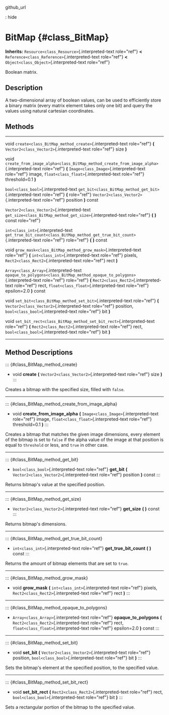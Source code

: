 github\_url

:   hide

BitMap {#class_BitMap}
======

**Inherits:** `Resource<class_Resource>`{.interpreted-text role="ref"}
**\<** `Reference<class_Reference>`{.interpreted-text role="ref"} **\<**
`Object<class_Object>`{.interpreted-text role="ref"}

Boolean matrix.

Description
-----------

A two-dimensional array of boolean values, can be used to efficiently
store a binary matrix (every matrix element takes only one bit) and
query the values using natural cartesian coordinates.

Methods
-------

  -------------------------------------------- ------------------------------------------------------------------------------------------
  void                                         `create<class_BitMap_method_create>`{.interpreted-text role="ref"} **(**
                                               `Vector2<class_Vector2>`{.interpreted-text role="ref"} size **)**

  void                                         `create_from_image_alpha<class_BitMap_method_create_from_image_alpha>`{.interpreted-text
                                               role="ref"} **(** `Image<class_Image>`{.interpreted-text role="ref"} image,
                                               `float<class_float>`{.interpreted-text role="ref"} threshold=0.1 **)**

  `bool<class_bool>`{.interpreted-text         `get_bit<class_BitMap_method_get_bit>`{.interpreted-text role="ref"} **(**
  role="ref"}                                  `Vector2<class_Vector2>`{.interpreted-text role="ref"} position **)** const

  `Vector2<class_Vector2>`{.interpreted-text   `get_size<class_BitMap_method_get_size>`{.interpreted-text role="ref"} **(** **)** const
  role="ref"}                                  

  `int<class_int>`{.interpreted-text           `get_true_bit_count<class_BitMap_method_get_true_bit_count>`{.interpreted-text role="ref"}
  role="ref"}                                  **(** **)** const

  void                                         `grow_mask<class_BitMap_method_grow_mask>`{.interpreted-text role="ref"} **(**
                                               `int<class_int>`{.interpreted-text role="ref"} pixels,
                                               `Rect2<class_Rect2>`{.interpreted-text role="ref"} rect **)**

  `Array<class_Array>`{.interpreted-text       `opaque_to_polygons<class_BitMap_method_opaque_to_polygons>`{.interpreted-text role="ref"}
  role="ref"}                                  **(** `Rect2<class_Rect2>`{.interpreted-text role="ref"} rect,
                                               `float<class_float>`{.interpreted-text role="ref"} epsilon=2.0 **)** const

  void                                         `set_bit<class_BitMap_method_set_bit>`{.interpreted-text role="ref"} **(**
                                               `Vector2<class_Vector2>`{.interpreted-text role="ref"} position,
                                               `bool<class_bool>`{.interpreted-text role="ref"} bit **)**

  void                                         `set_bit_rect<class_BitMap_method_set_bit_rect>`{.interpreted-text role="ref"} **(**
                                               `Rect2<class_Rect2>`{.interpreted-text role="ref"} rect,
                                               `bool<class_bool>`{.interpreted-text role="ref"} bit **)**
  -------------------------------------------- ------------------------------------------------------------------------------------------

Method Descriptions
-------------------

::: {#class_BitMap_method_create}
-   void **create** **(** `Vector2<class_Vector2>`{.interpreted-text
    role="ref"} size **)**
:::

Creates a bitmap with the specified size, filled with `false`.

------------------------------------------------------------------------

::: {#class_BitMap_method_create_from_image_alpha}
-   void **create\_from\_image\_alpha** **(**
    `Image<class_Image>`{.interpreted-text role="ref"} image,
    `float<class_float>`{.interpreted-text role="ref"} threshold=0.1
    **)**
:::

Creates a bitmap that matches the given image dimensions, every element
of the bitmap is set to `false` if the alpha value of the image at that
position is equal to `threshold` or less, and `true` in other case.

------------------------------------------------------------------------

::: {#class_BitMap_method_get_bit}
-   `bool<class_bool>`{.interpreted-text role="ref"} **get\_bit** **(**
    `Vector2<class_Vector2>`{.interpreted-text role="ref"} position
    **)** const
:::

Returns bitmap\'s value at the specified position.

------------------------------------------------------------------------

::: {#class_BitMap_method_get_size}
-   `Vector2<class_Vector2>`{.interpreted-text role="ref"} **get\_size**
    **(** **)** const
:::

Returns bitmap\'s dimensions.

------------------------------------------------------------------------

::: {#class_BitMap_method_get_true_bit_count}
-   `int<class_int>`{.interpreted-text role="ref"}
    **get\_true\_bit\_count** **(** **)** const
:::

Returns the amount of bitmap elements that are set to `true`.

------------------------------------------------------------------------

::: {#class_BitMap_method_grow_mask}
-   void **grow\_mask** **(** `int<class_int>`{.interpreted-text
    role="ref"} pixels, `Rect2<class_Rect2>`{.interpreted-text
    role="ref"} rect **)**
:::

------------------------------------------------------------------------

::: {#class_BitMap_method_opaque_to_polygons}
-   `Array<class_Array>`{.interpreted-text role="ref"}
    **opaque\_to\_polygons** **(**
    `Rect2<class_Rect2>`{.interpreted-text role="ref"} rect,
    `float<class_float>`{.interpreted-text role="ref"} epsilon=2.0 **)**
    const
:::

------------------------------------------------------------------------

::: {#class_BitMap_method_set_bit}
-   void **set\_bit** **(** `Vector2<class_Vector2>`{.interpreted-text
    role="ref"} position, `bool<class_bool>`{.interpreted-text
    role="ref"} bit **)**
:::

Sets the bitmap\'s element at the specified position, to the specified
value.

------------------------------------------------------------------------

::: {#class_BitMap_method_set_bit_rect}
-   void **set\_bit\_rect** **(** `Rect2<class_Rect2>`{.interpreted-text
    role="ref"} rect, `bool<class_bool>`{.interpreted-text role="ref"}
    bit **)**
:::

Sets a rectangular portion of the bitmap to the specified value.

